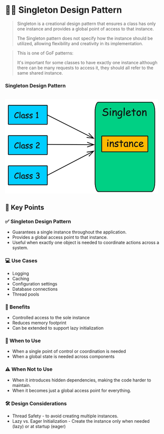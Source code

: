 # 🔁💡 Singleton Design Pattern


> Singleton is a creational design pattern that ensures a class has only one
> instance and provides a global point of access to that instance.
> 
> The Singleton pattern does not specify how the instance should be utilized, 
> allowing flexibility and creativity in its implementation.

> This is one of GoF patterns:
> 
> It's important for some classes to have exactly one instance although there can be many 
> requests to access it, they should all refer to the same shared instance.


### Singleton Design Pattern
<br>
<img src=../images/Singleton.jpg alt="img" width="500px" />

  
## 🎯 Key Points

### ✅ Singleton Design Pattern

- Guarantees a single instance throughout the application.
- Provides a global access point to that instance.
- Useful when exactly one object is needed to coordinate actions across a system.

### 💻 Use Cases

- Logging 
- Caching
- Configuration settings
- Database connections
- Thread pools

### 🧩 Benefits

- Controlled access to the sole instance
- Reduces memory footprint
- Can be extended to support lazy initialization

### 📌 When to Use

- When a single point of control or coordination is needed
- When a global state is needed across components

### ⚠️ When Not to Use

- When it introduces hidden dependencies, making the code harder to maintain.
- When it becomes just a global access point for everything.

### 🛠️ Design Considerations

- Thread Safety - to avoid creating multiple instances.
- Lazy vs. Eager Initialization - Create the instance only when needed (lazy) or at startup (eager)

